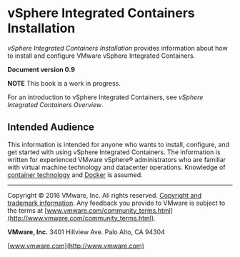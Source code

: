 # vSphere Integrated Containers Installation

*vSphere Integrated Containers Installation* provides information about how to install and configure VMware vSphere Integrated Containers.

**Document version 0.9**

**NOTE**  This book is a work in progress.

For an introduction to vSphere Integrated Containers, see *vSphere Integrated Containers Overview*.


## Intended Audience

This information is intended for anyone who wants to install, configure, and get started with using vSphere Integrated Containers. The information is written for experienced VMware vSphere&reg; administrators who are familiar with virtual machine technology and datacenter operations. Knowledge of [container technology](https://en.wikipedia.org/wiki/Operating-system-level_virtualization) and [Docker](https://docs.docker.com/) is assumed.

----------

Copyright &copy; 2016 VMware, Inc. All rights reserved. [Copyright and trademark information](http://pubs.vmware.com/copyright-trademark.html). Any feedback you provide to VMware is subject to the terms at [www.vmware.com/community_terms.html](http://www.vmware.com/community_terms.html).

**VMware, Inc.**
3401 Hillview Ave.
Palo Alto, CA 94304

[www.vmware.com](http://www.vmware.com)
